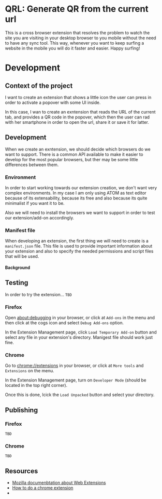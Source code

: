 # QRL: Generate QR from the current url

This is a cross browser extension that resolves the problem to watch the site you are visiting in your desktop browser to you mobile without the need to have any sync tool. This way, whenever you want to keep surfing a website in the mobile you will do it faster and easier. Happy surfing!

# Development

## Context of the project
I want to create an extension that shows a little icon the user can press in
order to activate a popover with some UI inside.

In this case, I wan to create an exntension that reads the URL of the current
tab, and provides a QR code in the popover, which then the user can rad with
her smartphone in order to open the url, share it or save it for latter.


## Development
When we create an exntension, we should decide which browsers do we want to
support. There is a common API available to make it easier to develop for the
most popular browsers, but ther may be some little differences between them.

### Environment
In order to start working towards our extension creation, we don't want very
complex environments. In my case I am only using ATOM as text editor because of
its extensability, because its free and also because its quite minimalist if you
want it to be.

Also we will need to install the browsers we want to support in order to test
our extension/add-on accordingly.

### Manifest file
When developing an extension, the first thing we will need to create is a
`manifest.json` file. This file is used to provide important information about
your extension and also to specify the needed permissions and script files that
will be used.

#### Background


## Testing
In order to try the extension... `TBD`

### Firefox
Open [about:debugging](about:debugging) in your browser, or click at `Add-ons`
in the menu and then click at the cogs icon and select `Debug Add-ons` option.

In the Extension Management page, click `Load Temporary Add-on` button and
select any file in your extension's directory. Manigest file should work just
fine.

### Chrome
Go to [chrome://extensions](chrome://extensions) in your browser, or click at
`More tools` and `Extensions` on the menu.

In the Extension Management page, turn on `Developer Mode` (should be located in
  the top right corner).

Once this is done, lcick the `Load Unpacked` button and select your directory.


## Publishing

### Firefox
`TBD`

### Chrome
`TBD`

## Resources
* [Mozilla documenbtation about Web Extensions](https://developer.mozilla.org/en-US/docs/Mozilla/Add-ons/WebExtensions)
* [How to do a chrome extension](https://medium.freecodecamp.org/how-to-create-a-chrome-extension-part-1-ad2a3a77541)
*
